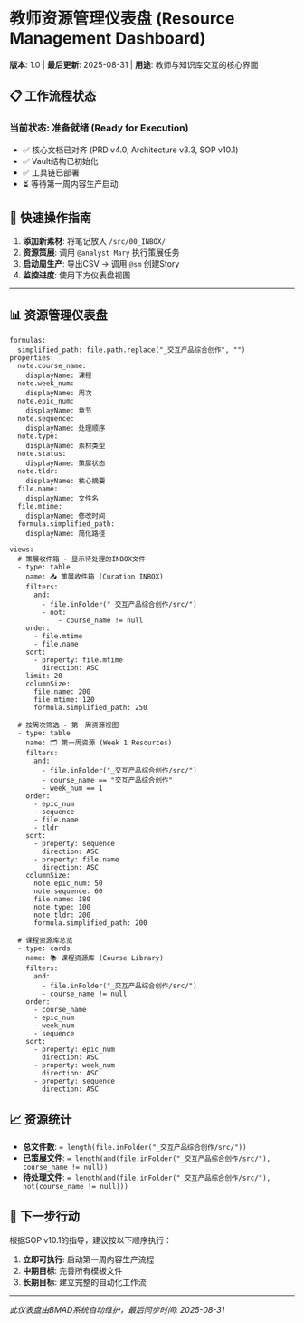 # 教师资源管理仪表盘 (Resource Management Dashboard)

**版本**: 1.0 | **最后更新**: 2025-08-31 | **用途**: 教师与知识库交互的核心界面

## 📋 工作流程状态

### 当前状态: **准备就绪 (Ready for Execution)**
- ✅ 核心文档已对齐 (PRD v4.0, Architecture v3.3, SOP v10.1)
- ✅ Vault结构已初始化
- ✅ 工具链已部署
- ⏳ 等待第一周内容生产启动

## 🎯 快速操作指南

1. **添加新素材**: 将笔记放入 `/src/00_INBOX/`
2. **资源策展**: 调用 `@analyst Mary` 执行策展任务
3. **启动周生产**: 导出CSV → 调用 `@sm` 创建Story
4. **监控进度**: 使用下方仪表盘视图

---

## 📊 资源管理仪表盘

```base
formulas:
  simplified_path: file.path.replace("_交互产品综合创作", "")
properties:
  note.course_name:
    displayName: 课程
  note.week_num:
    displayName: 周次
  note.epic_num:
    displayName: 章节
  note.sequence:
    displayName: 处理顺序
  note.type:
    displayName: 素材类型
  note.status:
    displayName: 策展状态
  note.tldr:
    displayName: 核心摘要
  file.name:
    displayName: 文件名
  file.mtime:
    displayName: 修改时间
  formula.simplified_path:
    displayName: 简化路径

views:
  # 策展收件箱 - 显示待处理的INBOX文件
  - type: table
    name: 📥 策展收件箱 (Curation INBOX)
    filters:
      and:
        - file.inFolder("_交互产品综合创作/src/")
        - not:
            - course_name != null
    order:
      - file.mtime
      - file.name
    sort:
      - property: file.mtime
        direction: ASC
    limit: 20
    columnSize:
      file.name: 200
      file.mtime: 120
      formula.simplified_path: 250

  # 按周次筛选 - 第一周资源视图
  - type: table
    name: 🗂️ 第一周资源 (Week 1 Resources)
    filters:
      and:
        - file.inFolder("_交互产品综合创作/src/")
        - course_name == "交互产品综合创作"
        - week_num == 1
    order:
      - epic_num
      - sequence
      - file.name
      - tldr
    sort:
      - property: sequence
        direction: ASC
      - property: file.name
        direction: ASC
    columnSize:
      note.epic_num: 50
      note.sequence: 60
      file.name: 180
      note.type: 100
      note.tldr: 200
      formula.simplified_path: 200

  # 课程资源库总览
  - type: cards
    name: 📚 课程资源库 (Course Library)
    filters:
      and:
        - file.inFolder("_交互产品综合创作/src/")
        - course_name != null
    order:
      - course_name
      - epic_num
      - week_num
      - sequence
    sort:
      - property: epic_num
        direction: ASC
      - property: week_num
        direction: ASC
      - property: sequence
        direction: ASC
```

## 📈 资源统计

- **总文件数**: `= length(file.inFolder("_交互产品综合创作/src/"))`
- **已策展文件**: `= length(and(file.inFolder("_交互产品综合创作/src/"), course_name != null))`
- **待处理文件**: `= length(and(file.inFolder("_交互产品综合创作/src/"), not(course_name != null)))`

## 🚀 下一步行动

根据SOP v10.1的指导，建议按以下顺序执行：

1. **立即可执行**: 启动第一周内容生产流程
2. **中期目标**: 完善所有模板文件
3. **长期目标**: 建立完整的自动化工作流

---

*此仪表盘由BMAD系统自动维护，最后同步时间: 2025-08-31*

